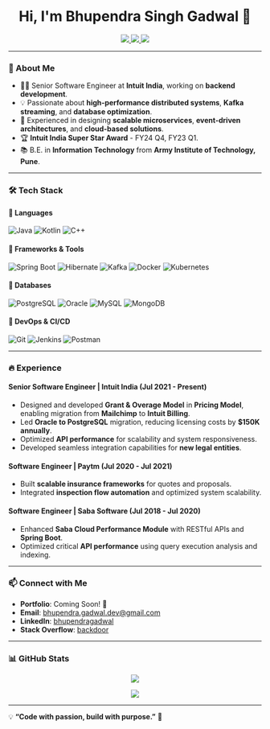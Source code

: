 <h1 align="center">Hi, I'm Bhupendra Singh Gadwal 👋</h1>

<p align="center">
 <a href="https://www.linkedin.com/in/bhupendragadwal/">
 <img src="https://img.shields.io/badge/LinkedIn-0077B5?style=for-the-badge&logo=linkedin&logoColor=white" />
 </a>
 <a href="https://stackoverflow.com/users/12331678/backdoor">
 <img src="https://img.shields.io/badge/StackOverflow-FE7A16?style=for-the-badge&logo=stack-overflow&logoColor=white" />
 </a>
 <a href="mailto:bhupendra.gadwal.dev@gmail.com">
 <img src="https://img.shields.io/badge/Email-D14836?style=for-the-badge&logo=gmail&logoColor=white" />
 </a>
</p>

---

### 🚀 About Me

- 👨‍💻 Senior Software Engineer at **Intuit India**, working on **backend development**.
- 💡 Passionate about **high-performance distributed systems**, **Kafka streaming**, and **database optimization**.
- 🎯 Experienced in designing **scalable microservices**, **event-driven architectures**, and **cloud-based solutions**.
- 🏆 **Intuit India Super Star Award** - FY24 Q4, FY23 Q1.
- 📚 B.E. in **Information Technology** from **Army Institute of Technology, Pune**.

---

### 🛠️ Tech Stack

#### 🔹 Languages
![Java](https://img.shields.io/badge/Java-007396?style=for-the-badge&logo=java&logoColor=white)
![Kotlin](https://img.shields.io/badge/Kotlin-0095D5?style=for-the-badge&logo=kotlin&logoColor=white)
![C++](https://img.shields.io/badge/C++-00599C?style=for-the-badge&logo=c%2B%2B&logoColor=white)

#### 🔹 Frameworks & Tools
![Spring Boot](https://img.shields.io/badge/Spring_Boot-6DB33F?style=for-the-badge&logo=spring&logoColor=white)
![Hibernate](https://img.shields.io/badge/Hibernate-59666C?style=for-the-badge&logo=hibernate&logoColor=white)
![Kafka](https://img.shields.io/badge/Apache_Kafka-231F20?style=for-the-badge&logo=apache-kafka&logoColor=white)
![Docker](https://img.shields.io/badge/Docker-2496ED?style=for-the-badge&logo=docker&logoColor=white)
![Kubernetes](https://img.shields.io/badge/Kubernetes-326CE5?style=for-the-badge&logo=kubernetes&logoColor=white)

#### 🔹 Databases
![PostgreSQL](https://img.shields.io/badge/PostgreSQL-336791?style=for-the-badge&logo=postgresql&logoColor=white)
![Oracle](https://img.shields.io/badge/Oracle-F80000?style=for-the-badge&logo=oracle&logoColor=white)
![MySQL](https://img.shields.io/badge/MySQL-4479A1?style=for-the-badge&logo=mysql&logoColor=white)
![MongoDB](https://img.shields.io/badge/MongoDB-47A248?style=for-the-badge&logo=mongodb&logoColor=white)

#### 🔹 DevOps & CI/CD
![Git](https://img.shields.io/badge/Git-F05032?style=for-the-badge&logo=git&logoColor=white)
![Jenkins](https://img.shields.io/badge/Jenkins-D24939?style=for-the-badge&logo=jenkins&logoColor=white)
![Postman](https://img.shields.io/badge/Postman-FF6C37?style=for-the-badge&logo=postman&logoColor=white)

---

### 🔥 Experience

#### **Senior Software Engineer | Intuit India (Jul 2021 - Present)**
- Designed and developed **Grant & Overage Model** in **Pricing Model**, enabling migration from **Mailchimp** to **Intuit Billing**.
- Led **Oracle to PostgreSQL** migration, reducing licensing costs by **$150K annually**.
- Optimized **API performance** for scalability and system responsiveness.
- Developed seamless integration capabilities for **new legal entities**.

#### **Software Engineer | Paytm (Jul 2020 - Jul 2021)**
- Built **scalable insurance frameworks** for quotes and proposals.
- Integrated **inspection flow automation** and optimized system scalability.
 
#### **Software Engineer | Saba Software (Jul 2018 - Jul 2020)**
- Enhanced **Saba Cloud Performance Module** with RESTful APIs and **Spring Boot**.
- Optimized critical **API performance** using query execution analysis and indexing.

---

### 📫 Connect with Me

- **Portfolio**: Coming Soon! 🚀
- **Email**: bhupendra.gadwal.dev@gmail.com
- **LinkedIn**: [bhupendragadwal](https://www.linkedin.com/in/bhupendragadwal/)
- **Stack Overflow**: [backdoor](https://stackoverflow.com/users/12331678/backdoor)

---

### 📊 GitHub Stats

<p align="center">
 <img src="https://github-readme-stats.vercel.app/api?username=bhupendragadwal&show_icons=true&theme=radical" />
</p>

<p align="center">
 <img src="https://github-readme-streak-stats.herokuapp.com/?user=bhupendragadwal&theme=radical" />
</p>

---

💡 **“Code with passion, build with purpose.”** 🚀
